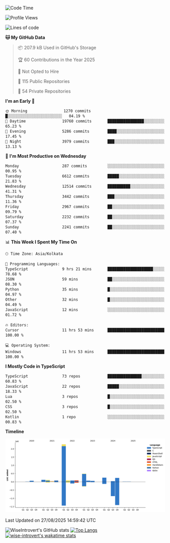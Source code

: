 <!--START_SECTION:waka-->
![Code Time](http://img.shields.io/badge/Code%20Time-2%2C464%20hrs%2017%20mins-blue)

![Profile Views](http://img.shields.io/badge/Profile%20Views-0-blue)

![Lines of code](https://img.shields.io/badge/From%20Hello%20World%20I%27ve%20Written-4.0%20million%20lines%20of%20code-blue)

**🐱 My GitHub Data** 

> 📦 207.9 kB Used in GitHub's Storage 
 > 
> 🏆 60 Contributions in the Year 2025
 > 
> 🚫 Not Opted to Hire
 > 
> 📜 115 Public Repositories 
 > 
> 🔑 54 Private Repositories 
 > 
**I'm an Early 🐤** 

```text
🌞 Morning                1270 commits        █░░░░░░░░░░░░░░░░░░░░░░░░   04.19 % 
🌆 Daytime                19760 commits       ████████████████░░░░░░░░░   65.23 % 
🌃 Evening                5286 commits        ████░░░░░░░░░░░░░░░░░░░░░   17.45 % 
🌙 Night                  3979 commits        ███░░░░░░░░░░░░░░░░░░░░░░   13.13 % 
```
📅 **I'm Most Productive on Wednesday** 

```text
Monday                   287 commits         ░░░░░░░░░░░░░░░░░░░░░░░░░   00.95 % 
Tuesday                  6612 commits        █████░░░░░░░░░░░░░░░░░░░░   21.83 % 
Wednesday                12514 commits       ██████████░░░░░░░░░░░░░░░   41.31 % 
Thursday                 3442 commits        ███░░░░░░░░░░░░░░░░░░░░░░   11.36 % 
Friday                   2967 commits        ██░░░░░░░░░░░░░░░░░░░░░░░   09.79 % 
Saturday                 2232 commits        ██░░░░░░░░░░░░░░░░░░░░░░░   07.37 % 
Sunday                   2241 commits        ██░░░░░░░░░░░░░░░░░░░░░░░   07.40 % 
```


📊 **This Week I Spent My Time On** 

```text
🕑︎ Time Zone: Asia/Kolkata

💬 Programming Languages: 
TypeScript               9 hrs 21 mins       ████████████████████░░░░░   78.68 % 
JSON                     59 mins             ██░░░░░░░░░░░░░░░░░░░░░░░   08.30 % 
Python                   35 mins             █░░░░░░░░░░░░░░░░░░░░░░░░   04.97 % 
Other                    32 mins             █░░░░░░░░░░░░░░░░░░░░░░░░   04.49 % 
JavaScript               12 mins             ░░░░░░░░░░░░░░░░░░░░░░░░░   01.72 % 

🔥 Editors: 
Cursor                   11 hrs 53 mins      █████████████████████████   100.00 % 

💻 Operating System: 
Windows                  11 hrs 53 mins      █████████████████████████   100.00 % 
```

**I Mostly Code in TypeScript** 

```text
TypeScript               73 repos            ███████████████░░░░░░░░░░   60.83 % 
JavaScript               22 repos            █████░░░░░░░░░░░░░░░░░░░░   18.33 % 
Lua                      3 repos             █░░░░░░░░░░░░░░░░░░░░░░░░   02.50 % 
CSS                      3 repos             █░░░░░░░░░░░░░░░░░░░░░░░░   02.50 % 
Kotlin                   1 repo              ░░░░░░░░░░░░░░░░░░░░░░░░░   00.83 % 
```



**Timeline**

![Lines of Code chart](https://raw.githubusercontent.com/wise-introvert/wise-introvert/master/assets/bar_graph.png)


 Last Updated on 27/08/2025 14:59:42 UTC
<!--END_SECTION:waka-->

![WiseIntrovert's GitHub stats](https://github-readme-stats.vercel.app/api?username=wise-introvert&count_private=true&show_icons=true)
[![Top Langs](https://github-readme-stats.vercel.app/api/top-langs/?username=wise-introvert&langs_count=10)](https://github.com/anuraghazra/github-readme-stats)
[![wise-introvert's wakatime stats](https://github-readme-stats.vercel.app/api/wakatime?username=wiseintrovert)](https://github.com/anuraghazra/github-readme-stats)
